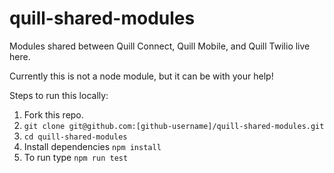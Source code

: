 # quill-shared-modules
Modules shared between Quill Connect, Quill Mobile, and Quill Twilio live here.

Currently this is not a node module, but it can be with your help!

Steps to run this locally:

1. Fork this repo.
2. ```git clone git@github.com:[github-username]/quill-shared-modules.git```
3. ```cd quill-shared-modules```
4. Install dependencies ```npm install```
5. To run type ```npm run test```
